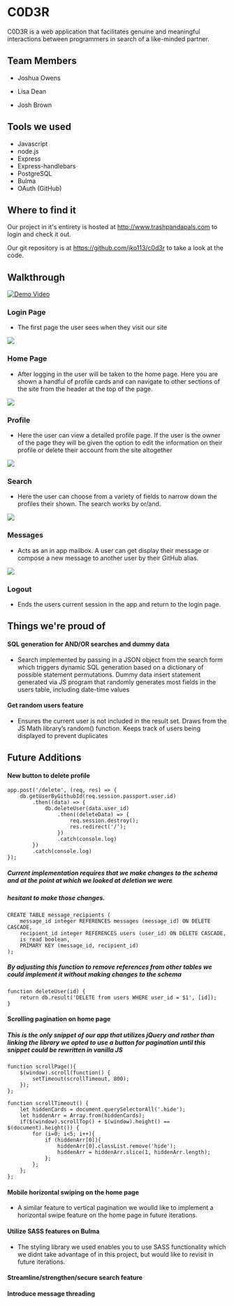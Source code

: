 # C0D3R 

C0D3R is a web application that facilitates genuine and meaningful interactions between programmers in search of a like-minded partner.


## Team Members

* Joshua Owens

* Lisa Dean

* Josh Brown

## Tools we used

* Javascript
* node.js
* Express
* Express-handlebars
* PostgreSQL
* Bulma
* OAuth (GitHub)

## Where to find it

Our project in it's entirety is hosted at http://www.trashpandapals.com to login and check it out.

Our git repository is at https://github.com/jko113/c0d3r to take a look at the code. 


## Walkthrough

[![Demo Video](readmeimg/youtubeimg.png)](http://www.youtube.com/watch?v=xxSGhGFpLyM "C0D3R ")

### Login Page

* The first page the user sees when they visit our site

<img src="readmeimg/loginpage.png">


### Home Page

* After logging in the user will be taken to the home page. Here you are shown a handful of profile cards and
can navigate to other sections of the site from the header at the top of the page.

<img src="readmeimg/homepage.png">

### Profile

* Here the user can view a detailed profile page. If the user is the owner of the page they will be given the option to 
edit the information on their profile or delete their account from the site altogether

<img src="readmeimg/profilepage.png">


### Search

* Here the user can choose from a variety of fields to narrow down the profiles their shown. The search works by or/and.  

<img src="readmeimg/searchpage.png">

### Messages

* Acts as an in app mailbox. A user can get display their message or compose a new message to another user by their GitHub alias.

<img src="readmeimg/messagespage.png">

### Logout

* Ends the users current session in the app and return to the login page.


## Things we're proud of

#### SQL generation for AND/OR searches and dummy data 
* Search implemented by passing in a JSON object from the search form which triggers dynamic SQL generation based on a dictionary of possible statement permutations. Dummy data insert statement generated via JS program that randomly generates most fields in the users table, including date-time values
#### Get random users feature
* Ensures the current user is not included in the result set. Draws from the JS Math library’s random() function. Keeps track of users being displayed to prevent duplicates


## Future Additions

#### New button to delete profile
~~~
app.post('/delete', (req, res) => {
    db.getUserByGithubId(req.session.passport.user.id)
        .then((data) => {
            db.deleteUser(data.user_id)
                .then((deleteData) => {
                    req.session.destroy();
                    res.redirect('/');
                })
                .catch(console.log)
        })
        .catch(console.log)
});
~~~
##### Current implementation requires that we make changes to the schema and at the point at which we looked at deletion we were 
##### hesitant to make those changes.

~~~
CREATE TABLE message_recipients (
    message_id integer REFERENCES messages (message_id) ON DELETE CASCADE,
    recipient_id integer REFERENCES users (user_id) ON DELETE CASCADE,
    is_read boolean,
    PRIMARY KEY (message_id, recipient_id)
);
~~~

##### By adjusting this function to remove references from other tables we could implement it without making changes to the schema

~~~
function deleteUser(id) {
    return db.result('DELETE from users WHERE user_id = $1', [id]);
}
~~~


#### Scrolling pagination on home page

##### This is the only snippet of our app that utilizes jQuery and rather than linking the library we opted to use a button for pagination until this snippet could be rewritten in vanilla JS
~~~
function scrollPage(){
    $(window).scroll(function() {
        setTimeout(scrollTimeout, 800);
    });
};

function scrollTimeout() {
    let hiddenCards = document.querySelectorAll('.hide');
    let hiddenArr = Array.from(hiddenCards);
    if($(window).scrollTop() + $(window).height() == $(document).height()) {
        for (i=0; i<5; i++){
            if (hiddenArr[0]){
                hiddenArr[0].classList.remove('hide');
                hiddenArr = hiddenArr.slice(1, hiddenArr.length);
            };
        };
    };
};
~~~

#### Mobile horizontal swiping on the home page

* A similar feature to vertical pagination we woulld like to implement a horizontal swipe feature on the home page in future iterations.

#### Utilize SASS features on Bulma

* The styling library we used enables you to use SASS functionality which we didnt take advantage of in this project, but would like to revisit in future iterations.

#### Streamline/strengthen/secure search feature

#### Introduce message threading
